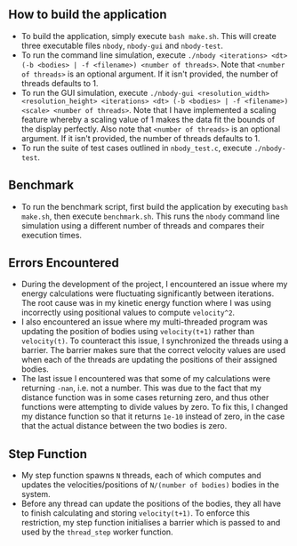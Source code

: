 ## How to build the application
- To build the application, simply execute `bash make.sh`. This will create three executable files `nbody`, `nbody-gui` and `nbody-test`.
- To run the command line simulation, execute `./nbody <iterations> <dt> (-b <bodies> | -f <filename>) <number of threads>`. Note that `<number of threads>` is an optional argument. If it isn't provided, the number of threads defaults to 1.
- To run the GUI simulation, execute `./nbody-gui <resolution_width> <resolution_height> <iterations> <dt> (-b <bodies> | -f <filename>) <scale> <number of threads>`. Note that I have implemented a scaling feature whereby a scaling value of 1 makes the data fit the bounds of the display perfectly. Also note that `<number of threads>` is an optional argument. If it isn't provided, the number of threads defaults to 1.
- To run the suite of test cases outlined in `nbody_test.c`, execute `./nbody-test`.

## Benchmark
- To run the benchmark script, first build the application by executing `bash make.sh`, then execute `benchmark.sh`. This runs the `nbody` command line simulation using a different number of threads and compares their execution times.

## Errors Encountered
- During the development of the project, I encountered an issue where my energy calculations were fluctuating significantly between iterations. The root cause was in my kinetic energy function where I was using incorrectly using positional values to compute `velocity^2`. 
- I also encountered an issue where my multi-threaded program was updating the position of bodies using `velocity(t+1)` rather than `velocity(t)`. To counteract this issue, I synchronized the threads using a barrier. The barrier makes sure that the correct velocity values are used when each of the threads are updating the positions of their assigned bodies.
- The last issue I encountered was that some of my calculations were returning `-nan`, i.e. not a number. This was due to the fact that my distance function was in some cases returning zero, and thus other functions were attempting to divide values by zero. To fix this, I changed my distance function so that it returns `1e-10` instead of zero, in the case that the actual distance between the two bodies is zero.

## Step Function
- My step function spawns `N` threads, each of which computes and updates the velocities/positions of `N/(number of bodies)` bodies in the system.
- Before any thread can update the positions of the bodies, they all have to finish calculating and storing `velocity(t+1)`. To enforce this restriction,  my step function initialises a barrier which is passed to and used by the `thread_step` worker function.
